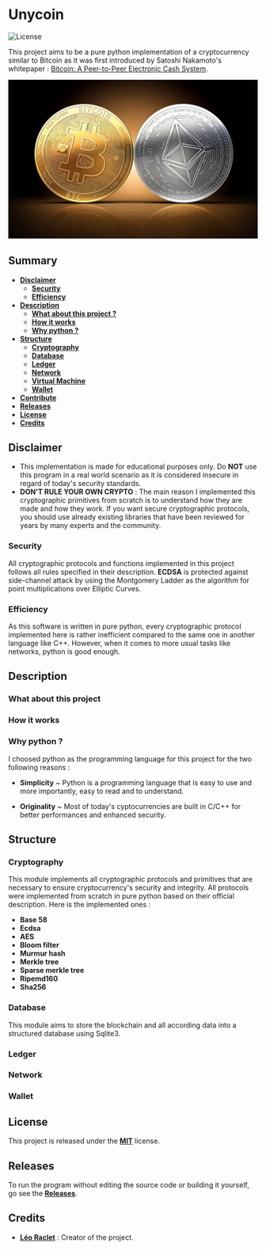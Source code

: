 # Unycoin

![License](https://img.shields.io/github/license/leoraclet/unycoin)

This project aims to be a pure python implementation of a cryptocurrency similar to Bitcoin as it
was first introduced by Satoshi Nakamoto's whitepaper :
[Bitcoin: A Peer-to-Peer Electronic Cash System](https://bitcoin.org/bitcoin.pdf).

![](shared/misc/bitcoin-ethereum.jpeg)

## Summary

* **[Disclaimer](#disclaimer)**
  * **[Security](#security)**
  * **[Efficiency](#efficiency)**
* **[Description](#description)**
  * **[What about this project ?](#what-about-this-project)**
  * **[How it works](#how-it-works)**
  * **[Why python ?](#why-python-)**
* **[Structure](#structure)**
  * **[Cryptography](#cryptography)**
  * **[Database](#database)**
  * **[Ledger](#ledger)**
  * **[Network](#network)**
  * **[Virtual Machine](#virtual-machine)**
  * **[Wallet](#wallet)**
* **[Contribute](#contribute)**
* **[Releases](#releases)**
* **[License](#license)**
* **[Credits](#credits)**

## Disclaimer

- This implementation is made for educational purposes only.
Do **NOT** use this program in a real world scenario as it is considered
insecure in regard of today's security standards.
- **DON'T RULE YOUR OWN CRYPTO** : 
The main reason I implemented this cryptographic primitives from scratch
is to understand how they are made and how they work. If you want secure
cryptographic protocols, you should use already existing libraries that
have been reviewed for years by many experts and the community.

### Security

All cryptographic protocols and functions implemented in this
project follows all rules specified in their description.
**ECDSA** is protected against side-channel attack by using
the Montgomery Ladder as the algorithm for point multiplications
over Elliptic Curves.

### Efficiency

As this software is written in pure python, every cryptographic protocol
implemented here is rather inefficient compared to the same one in another language like C++.
However, when it comes to more usual tasks like networks, python is good enough.

## Description

### What about this project
### How it works
### Why python ?

I choosed python as the programming language for this project for the two following reasons :

- **Simplicity** ~ Python is a programming language that is easy to use and more importantly, easy to read and to understand.

- **Originality** ~ Most of today's cyptocurrencies are built in C/C++ for better performances and enhanced security.

## Structure

### Cryptography

This module implements all cryptographic protocols and primitives that are necessary
to ensure cryptocurrency's security and integrity. All protocols were implemented from
scratch in pure python based on their official description. 
Here is the implemented ones :

- **Base 58**
- **Ecdsa**
- **AES**
- **Bloom filter**
- **Murmur hash**
- **Merkle tree**
- **Sparse merkle tree**
- **Ripemd160**
- **Sha256**

### Database
This module aims to store the blockchain and all according data into a structured database using Sqlite3.
### Ledger
### Network
### Wallet

## License

This project is released under the 
[**MIT**](https://mit-license.org/)
license.

## Releases

To run the program without editing the source code or building
it yourself, go see the 
[**Releases**](https://github.com/leoraclet/cpp_skeleton/releases).

## Credits

* [**Léo Raclet**](https://github.com/leoraclet) : Creator of the project.

